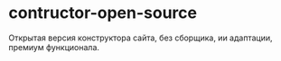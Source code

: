 # contructor-open-source
Открытая версия конструктора сайта, без сборщика, ии адаптации, премиум функционала.
